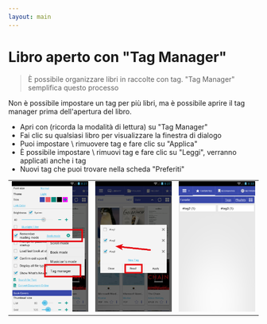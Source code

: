 ```yaml
---
layout: main
---
```


# Libro aperto con &quot;Tag Manager&quot;

> È possibile organizzare libri in raccolte con tag. &quot;Tag Manager&quot; semplifica questo processo

Non è possibile impostare un tag per più libri, ma è possibile aprire il tag manager prima dell'apertura del libro.

* Apri con (ricorda la modalità di lettura) su &quot;Tag Manager&quot;
* Fai clic su qualsiasi libro per visualizzare la finestra di dialogo
* Puoi impostare \ rimuovere tag e fare clic su &quot;Applica&quot;
* È possibile impostare \ rimuovi tag e fare clic su &quot;Leggi&quot;, verranno applicati anche i tag
* Nuovi tag che puoi trovare nella scheda &quot;Preferiti&quot;

||||
|-|-|-|
|![](1.png)|![](2.png)|![](3.png)|
